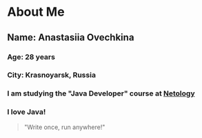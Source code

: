 # About Me

## Name: Anastasiia Ovechkina

### Age: 28 years

### City: Krasnoyarsk, Russia

### I am studying the "Java Developer" course at [Netology](https://netology.ru)

### I love Java! 
> "Write once, run anywhere!"

